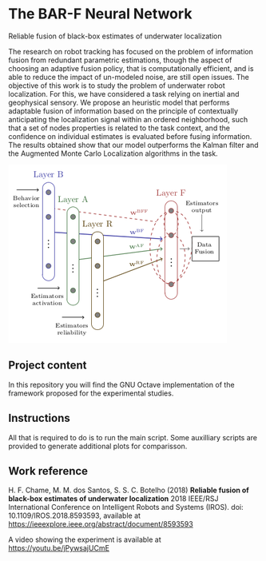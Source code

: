 # The BAR-F Neural Network


Reliable fusion of black-box estimates of underwater localization

The research on robot tracking has focused on the problem of information fusion from redundant parametric estimations, though the aspect of choosing an adaptive fusion policy, that is computationally efficient, and is able to reduce the impact of un-modeled noise, are still open issues. The objective of this work is to study the problem of underwater robot localization. For this, we have considered a task relying on inertial and geophysical sensory. We propose an heuristic model that performs adaptable fusion of information based on the principle of contextually anticipating the localization signal within an ordered neighborhood, such that a set of nodes properties is related to the task context, and the confidence on individual estimates is evaluated before fusing information. The results obtained show that our model outperforms the Kalman filter and the Augmented Monte Carlo Localization algorithms in the task.

[![Watch the video about the work proposal](Images/BAR-F.png)](https://youtu.be/jPywsajUCmE)

## Project content

In this repository you will find the GNU Octave implementation of the framework proposed for the experimental studies.

## Instructions

All that is required to do is to run the main script. Some auxilliary scripts are provided to generate additional plots for comparisson.

## Work reference

H. F. Chame, M. M. dos Santos, S. S. C. Botelho (2018) **Reliable fusion of black-box estimates of underwater localization**  2018 IEEE/RSJ International Conference on Intelligent Robots and Systems (IROS). doi:  10.1109/IROS.2018.8593593, available at https://ieeexplore.ieee.org/abstract/document/8593593

A video showing the experiment is available at https://youtu.be/jPywsajUCmE


